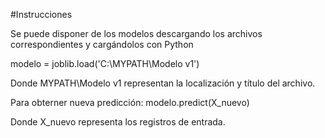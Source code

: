 #Instrucciones

Se puede disponer de los modelos descargando los archivos correspondientes y cargándolos con Python

  modelo = joblib.load('C:\\MYPATH\\Modelo v1')

Donde MYPATH\\Modelo v1 representan la localización y título del archivo.

Para obterner nueva predicción:
   modelo.predict(X_nuevo)
   
Donde X_nuevo representa los registros de entrada.



